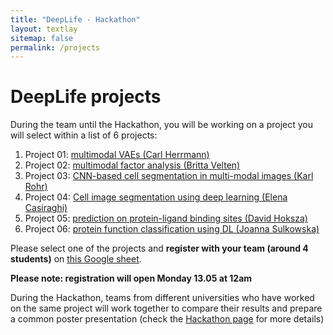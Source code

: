 ```yaml
---
title: "DeepLife - Hackathon"
layout: textlay
sitemap: false
permalink: /projects
---
```


# DeepLife projects

During the team until the Hackathon, you will be working on a project you will select within a list of 6 projects:

1. Project 01: <a href="https://github.com/deeplife4eu/Lecture-materials/tree/main/projects/Project01_multimodalVAE.ipynb">multimodal VAEs (Carl Herrmann)</a>
2. Project 02: <a href="https://github.com/deeplife4eu/Lecture-materials/tree/main/projects/Project02_factoranalysis.ipynb">multimodal factor analysis (Britta Velten)</a>
3. Project 03: <a href="https://github.com/deeplife4eu/Lecture-materials/tree/main/projects/Project03_CNNcellSegm.ipynb"> CNN-based cell segmentation in multi-modal images (Karl Rohr)</a>
4. Project 04: <a href="https://github.com/deeplife4eu/Lecture-materials/tree/main/projects/Project04_CellSegmentation.ipynb">Cell image segmentation using deep learning (Elena Casiraghi)</a>
5. Project 05: <a href="https://github.com/deeplife4eu/Lecture-materials/tree/main/projects/Project05_binding_sites.ipynb">prediction on protein-ligand binding sites (David Hoksza)</a>
6. Project 06: <a href="https://github.com/deeplife4eu/Lecture-materials/tree/main/projects/Project06_protein_function_classification.ipynb">protein function classification using DL (Joanna Sulkowska)</a>

Please select one of the projects and **register with your team (around 4 students)** on [this Google sheet](https://docs.google.com/spreadsheets/d/1luBPy-fDefvgnUs2LXGkZLd_PpWouIxq88bNEUeYwTY/edit?usp=sharing).

**Please note: registration will open Monday 13.05 at 12am**

During the Hackathon, teams from different universities who have worked on the same project will work together to compare their results and prepare a common poster presentation (check the [Hackathon page](../meeting.html) for more details)

